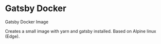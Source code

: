 # Gatsby Docker

Gatsby Docker Image

Creates a small image with yarn and gatsby installed.  Based on Alpine linux (Edge).
